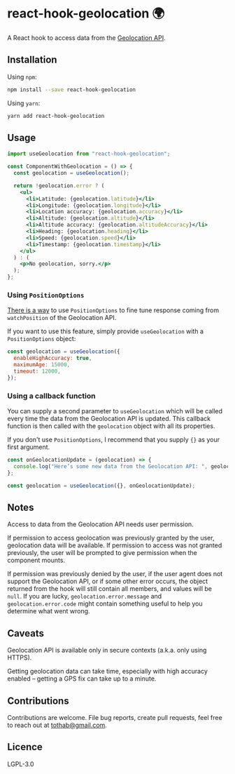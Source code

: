 # react-hook-geolocation :earth_africa:

A React hook to access data from the [Geolocation API](https://developer.mozilla.org/en-US/docs/Web/API/Geolocation_API).

## Installation

Using `npm`:

```sh
npm install --save react-hook-geolocation
```

Using `yarn`:

```sh
yarn add react-hook-geolocation
```

## Usage

```jsx
import useGeolocation from "react-hook-geolocation";

const ComponentWithGeolocation = () => {
  const geolocation = useGeolocation();

  return !geolocation.error ? (
    <ul>
      <li>Latitude: {geolocation.latitude}</li>
      <li>Longitude: {geolocation.longitude}</li>
      <li>Location accuracy: {geolocation.accuracy}</li>
      <li>Altitude: {geolocation.altitude}</li>
      <li>Altitude accuracy: {geolocation.altitudeAccuracy}</li>
      <li>Heading: {geolocation.heading}</li>
      <li>Speed: {geolocation.speed}</li>
      <li>Timestamp: {geolocation.timestamp}</li>
    </ul>
  ) : (
    <p>No geolocation, sorry.</p>
  );
};
```

### Using `PositionOptions`

[There is a way](https://developer.mozilla.org/en-US/docs/Web/API/Geolocation_API#Fine_tuning_response) to use `PositionOptions` to fine tune response coming from `watchPosition` of the Geolocation API.

If you want to use this feature, simply provide `useGeolocation` with a `PositionOptions` object:

```jsx
const geolocation = useGeolocation({
  enableHighAccuracy: true,
  maximumAge: 15000,
  timeout: 12000,
});
```

### Using a callback function

You can supply a second parameter to `useGeolocation` which will be called every time the data from the Geolocation API is updated. This callback function is then called with the `geolocation` object with all its properties.

If you don't use `PositionOptions`, I recommend that you supply `{}` as your first argument.

```jsx
const onGeolocationUpdate = (geolocation) => {
  console.log("Here’s some new data from the Geolocation API: ", geolocation);
};

const geolocation = useGeolocation({}, onGeolocationUpdate);
```

## Notes

Access to data from the Geolocation API needs user permission.

If permission to access geolocation was previously granted by the user, geolocation data will be available. If permission to access was not granted previously, the user will be prompted to give permission when the component mounts.

If permission was previously denied by the user, if the user agent does not support the Geolocation API, or if some other error occurs, the object returned from the hook will still contain all members, and values will be `null`. If you are lucky, `geolocation.error.message` and `geolocation.error.code` might contain something useful to help you determine what went wrong.

## Caveats

Geolocation API is available only in secure contexts (a.k.a. only using HTTPS).

Getting geolocation data can take time, especially with high accuracy enabled – getting a GPS fix can take up to a minute.

## Contributions

Contributions are welcome. File bug reports, create pull requests, feel free to reach out at tothab@gmail.com.

## Licence

LGPL-3.0
